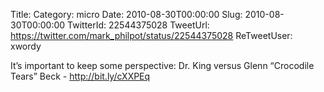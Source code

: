 Title: 
Category: micro
Date: 2010-08-30T00:00:00
Slug: 2010-08-30T00:00:00
TwitterId: 22544375028
TweetUrl: https://twitter.com/mark_philpot/status/22544375028
ReTweetUser: xwordy

<i class="fa fa-retweet" aria-hidden="true"></i> It’s important to keep some perspective: Dr. King versus Glenn “Crocodile Tears” Beck - http://bit.ly/cXXPEq